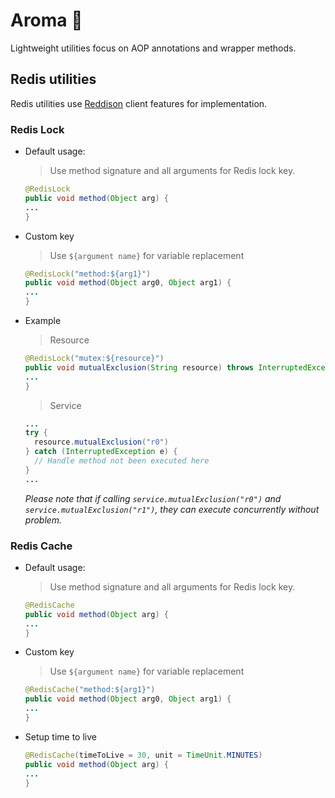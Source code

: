 # Aroma :herb:

Lightweight utilities focus on AOP annotations and wrapper methods.

## Redis utilities

Redis utilities use [Reddison](https://github.com/redisson/redisson) client features for implementation.

### Redis Lock

- Default usage:
  > Use method signature and all arguments for Redis lock key.
  ```java
  @RedisLock
  public void method(Object arg) {
  ...
  }
  ```
- Custom key
  > Use `${argument name}` for variable replacement
  ```java
  @RedisLock("method:${arg1}")
  public void method(Object arg0, Object arg1) {
  ...
  }
  ```
- Example</br>
  > Resource
  ```java
  @RedisLock("mutex:${resource}")
  public void mutualExclusion(String resource) throws InterruptedException {
  ...
  }
  ```
  
  > Service
  ```java
  ...
  try {
    resource.mutualExclusion("r0")
  } catch (InterruptedException e) {
    // Handle method not been executed here
  }  
  ...
  ```

  *Please note that if calling `service.mutualExclusion("r0")` and `service.mutualExclusion("r1")`,
  they can execute concurrently without problem.*

### Redis Cache

- Default usage:
  > Use method signature and all arguments for Redis lock key.
  ```java
  @RedisCache
  public void method(Object arg) {
  ...
  }
  ```
- Custom key
  > Use `${argument name}` for variable replacement
  ```java
  @RedisCache("method:${arg1}")
  public void method(Object arg0, Object arg1) {
  ...
  }
  ```
- Setup time to live
  ```java
  @RedisCache(timeToLive = 30, unit = TimeUnit.MINUTES)
  public void method(Object arg) {
  ...
  }
  ```